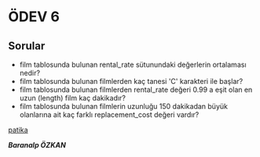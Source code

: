 # ÖDEV 6


## Sorular

- film tablosunda bulunan rental_rate sütunundaki değerlerin ortalaması nedir?
- film tablosunda bulunan filmlerden kaç tanesi 'C' karakteri ile başlar?
- film tablosunda bulunan filmlerden rental_rate değeri 0.99 a eşit olan en uzun (length) film kaç dakikadır?
- film tablosunda bulunan filmlerin uzunluğu 150 dakikadan büyük olanlarına ait kaç farklı replacement_cost değeri vardır?



[patika](www.patika.dev)


***Baranalp ÖZKAN***